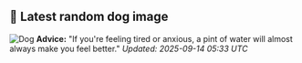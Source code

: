 ## 🐶 Latest random dog image
![Dog](https://images.dog.ceo/breeds/newfoundland/n02111277_2261.jpg)
**Advice:** "If you're feeling tired or anxious, a pint of water will almost always make you feel better."
*Updated: 2025-09-14 05:33 UTC*
